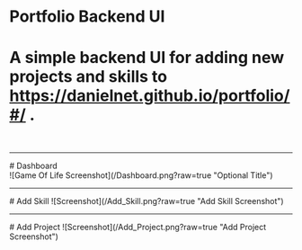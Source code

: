 # Portfolio Backend UI
# A simple backend UI for adding new projects and skills to https://danielnet.github.io/portfolio/#/ .
<br>
<hr>
# Dashboard
<br>
![Game Of Life Screenshot](/Dashboard.png?raw=true "Optional Title")
<hr>
# Add Skill
![Screenshot](/Add_Skill.png?raw=true "Add Skill Screenshot")
<br>
<hr>
# Add Project
![Screenshot](/Add_Project.png?raw=true "Add Project Screenshot")
<br>
